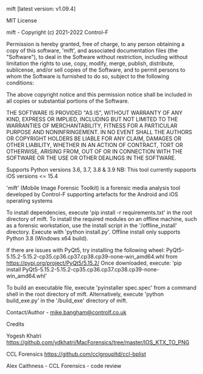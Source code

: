 mift [latest version: v1.09.4]

MIT License

mift - Copyright (c) 2021-2022 Control-F

Permission is hereby granted, free of charge, to any person obtaining a copy
of this software, 'mift', and associated documentation files (the "Software"), to deal
in the Software without restriction, including without limitation the rights
to use, copy, modify, merge, publish, distribute, sublicense, and/or sell
copies of the Software, and to permit persons to whom the Software is
furnished to do so, subject to the following conditions:

The above copyright notice and this permission notice shall be included in all
copies or substantial portions of the Software.

THE SOFTWARE IS PROVIDED "AS IS", WITHOUT WARRANTY OF ANY KIND, EXPRESS OR
IMPLIED, INCLUDING BUT NOT LIMITED TO THE WARRANTIES OF MERCHANTABILITY,
FITNESS FOR A PARTICULAR PURPOSE AND NONINFRINGEMENT. IN NO EVENT SHALL THE
AUTHORS OR COPYRIGHT HOLDERS BE LIABLE FOR ANY CLAIM, DAMAGES OR OTHER
LIABILITY, WHETHER IN AN ACTION OF CONTRACT, TORT OR OTHERWISE, ARISING FROM,
OUT OF OR IN CONNECTION WITH THE SOFTWARE OR THE USE OR OTHER DEALINGS IN THE
SOFTWARE.

Supports Python versions 3.6, 3.7, 3.8 & 3.9
NB: This tool currently supports iOS versions <= 15.4

'mift' (Mobile Image Forensic Toolkit) is a forensic media analysis tool 
developed by Control-F supporting artefacts for the Android and iOS operating 
systems

To install dependencies, execute 'pip install -r requirements.txt' in the root
directory of mift. To install the required modules on an offline machine, such
as a forensic workstation, use the install script in the '/offline_install'
directory. Execute with 'python install.py'. Offline install only supports 
Python 3.8 (Windows x64 build). 

If there are issues with PyQt5, try installing the following wheel:
PyQt5-5.15.2-5.15.2-cp35.cp36.cp37.cp38.cp39-none-win_amd64.whl
from https://pypi.org/project/PyQt5/5.15.2/
Once downloaded, execute:
'pip install PyQt5-5.15.2-5.15.2-cp35.cp36.cp37.cp38.cp39-none-win_amd64.whl'

To build an executable file, execute 'pyinstaller spec.spec' from a command shell 
in the root directory of mift. Alternatively, execute 'python build_exe.py' in the
'/build_exe' directory of mift.



Contact/Author - mike.bangham@controlf.co.uk



Credits

Yogesh Khatri
https://github.com/ydkhatri/MacForensics/tree/master/IOS_KTX_TO_PNG

CCL Forensics
https://github.com/cclgroupltd/ccl-bplist

Alex Caithness - CCL Forensics - code review
